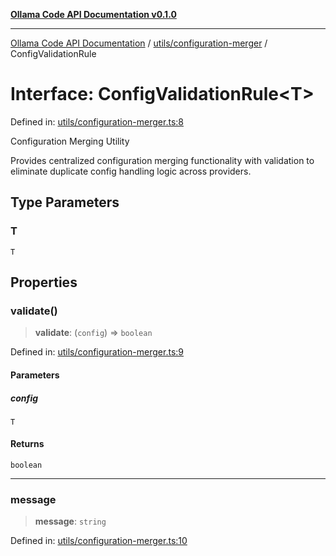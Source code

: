 [**Ollama Code API Documentation v0.1.0**](../../../README.md)

***

[Ollama Code API Documentation](../../../modules.md) / [utils/configuration-merger](../README.md) / ConfigValidationRule

# Interface: ConfigValidationRule\<T\>

Defined in: [utils/configuration-merger.ts:8](https://github.com/erichchampion/ollama-code/blob/6fbd2b7ec436444e20f96917e578abed00a87538/ollama-code/src/utils/configuration-merger.ts#L8)

Configuration Merging Utility

Provides centralized configuration merging functionality with validation
to eliminate duplicate config handling logic across providers.

## Type Parameters

### T

`T`

## Properties

### validate()

> **validate**: (`config`) => `boolean`

Defined in: [utils/configuration-merger.ts:9](https://github.com/erichchampion/ollama-code/blob/6fbd2b7ec436444e20f96917e578abed00a87538/ollama-code/src/utils/configuration-merger.ts#L9)

#### Parameters

##### config

`T`

#### Returns

`boolean`

***

### message

> **message**: `string`

Defined in: [utils/configuration-merger.ts:10](https://github.com/erichchampion/ollama-code/blob/6fbd2b7ec436444e20f96917e578abed00a87538/ollama-code/src/utils/configuration-merger.ts#L10)
